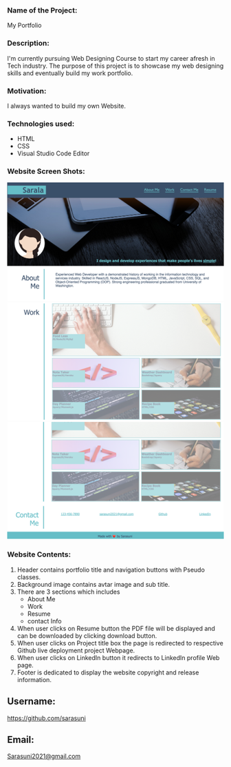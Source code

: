 ### Name of the Project: ###
My Portfolio


### Description: ###
I'm currently pursuing Web Designing Course to start my career afresh in Tech industry. The purpose of this project is to showcase my web designing skills and eventually build my work portfolio.


### Motivation: ###
I always wanted to build my own Website.


### Technologies used: ###
   * HTML
   * CSS
   * Visual Studio Code Editor


### Website Screen Shots: ###
![image](Assets/screenshots/screenshot-1.png)
![image](Assets/screenshots/screenshot-2.png)
![image](Assets/screenshots/screenshot-3.png)


### Website Contents: ###
1. Header contains portfolio title and navigation buttons with Pseudo classes.
2. Background image contains avtar image and sub title.
3. There are 3 sections which includes
      * About Me
      * Work
      * Resume
      * contact Info
4. When user clicks on Resume button the PDF file will be displayed and can be downloaded by clicking download button. 
5. When user clicks on Project title box the page is redirected to respective Github live deployment project Webpage.
6. When user clicks on LinkedIn button it redirects to LinkedIn profile Web page.
6. Footer is dedicated to display the website copyright and release information.

## Username:

https://github.com/sarasuni

## Email:

Sarasuni2021@gmail.com


